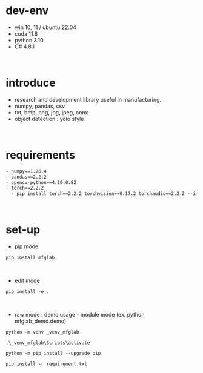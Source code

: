 # dev-env
- win 10, 11 / ubuntu 22.04
- cuda 11.8
- python 3.10
- C# 4.8.1

</br>

# introduce
- research and development library useful in manufacturing.
- numpy, pandas, csv
- txt, bmp, png, jpg, jpeg, onnx
- object detection : yolo style

</br>

# requirements
``` txt
- numpy==1.26.4
- pandas==2.2.2
- opencv-python==4.10.0.82
- torch==2.2.2
  - pip install torch==2.2.2 torchvision==0.17.2 torchaudio==2.2.2 --index-url https://download.pytorch.org/whl/cu118
```

</br>

# set-up
- pip mode
``` shell
pip install mfglab
```

</br>

- edit mode
``` shell
pip install -e .
```

</br>

- raw mode : demo usage - module mode (ex. python mfglab_demo.demo)
``` shell
python -m venv _venv_mfglab

.\_venv_mfglab\Scripts\activate

python -m pip install --upgrade pip

pip install -r requirement.txt
```


